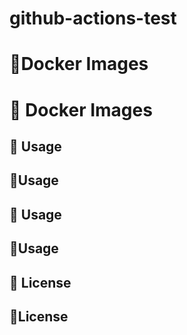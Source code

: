 # github-actions-test

# :whale:Docker Images
# :whale: Docker Images

## :notebook_with_decorative_cover: Usage
## :notebook_with_decorative_cover:Usage

## :notebook: Usage
## :notebook:Usage

## :memo: License
## :memo:License
